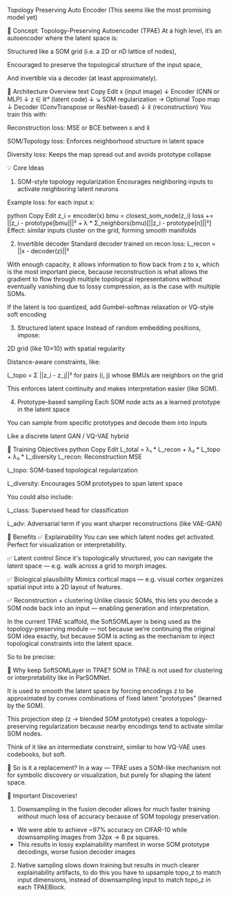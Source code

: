 Topology Preserving Auto Encoder (This seems like the most promising model yet)

🧠 Concept: Topology-Preserving Autoencoder (TPAE)
At a high level, it’s an autoencoder where the latent space is:

Structured like a SOM grid (i.e. a 2D or nD lattice of nodes),

Encouraged to preserve the topological structure of the input space,

And invertible via a decoder (at least approximately).

🧬 Architecture Overview
text
Copy
Edit
x (input image)
 ↓
Encoder (CNN or MLP)
 ↓
z ∈ ℝᵈ (latent code)
 ↓              ↘
SOM regularization   → Optional Topo map
 ↓
Decoder (ConvTranspose or ResNet-based)
 ↓
x̂ (reconstruction)
You train this with:

Reconstruction loss: MSE or BCE between x and x̂

SOM/Topology loss: Enforces neighborhood structure in latent space

Diversity loss: Keeps the map spread out and avoids prototype collapse

💡 Core Ideas
1. SOM-style topology regularization
Encourages neighboring inputs to activate neighboring latent neurons

Example loss: for each input x:

python
Copy
Edit
z_i = encoder(x)
bmu = closest_som_node(z_i)
loss += ||z_i - prototype[bmu]||² + λ * Σ_neighbors(bmu)[||z_i - prototype[n]||²]
Effect: similar inputs cluster on the grid, forming smooth manifolds

2. Invertible decoder
Standard decoder trained on recon loss: L_recon = ||x - decoder(z)||²

With enough capacity, it allows information to flow back from z to x, which is the most important piece, because reconstruction is what allows the gradient to flow through multiple topological representations without eventually vanishing due to lossy compression, as is the case with multiple SOMs.

If the latent is too quantized, add Gumbel-softmax relaxation or VQ-style soft encoding

3. Structured latent space
Instead of random embedding positions, impose:

2D grid (like 10×10) with spatial regularity

Distance-aware constraints, like:

L_topo = Σ ||z_i - z_j||² for pairs (i, j) whose BMUs are neighbors on the grid

This enforces latent continuity and makes interpretation easier (like SOM).

4. Prototype-based sampling
Each SOM node acts as a learned prototype in the latent space

You can sample from specific prototypes and decode them into inputs

Like a discrete latent GAN / VQ-VAE hybrid

🧪 Training Objectives
python
Copy
Edit
L_total = λ₁ * L_recon + λ₂ * L_topo + λ₃ * L_diversity
L_recon: Reconstruction MSE

L_topo: SOM-based topological regularization

L_diversity: Encourages SOM prototypes to span latent space

You could also include:

L_class: Supervised head for classification

L_adv: Adversarial term if you want sharper reconstructions (like VAE-GAN)

🔬 Benefits
✅ Explainability
You can see which latent nodes get activated. Perfect for visualization or interpretability.

✅ Latent control
Since it's topologically structured, you can navigate the latent space — e.g. walk across a grid to morph images.

✅ Biological plausibility
Mimics cortical maps — e.g. visual cortex organizes spatial input into a 2D layout of features.

✅ Reconstruction + clustering
Unlike classic SOMs, this lets you decode a SOM node back into an input — enabling generation and interpretation.

In the current TPAE scaffold, the SoftSOMLayer is being used as the topology-preserving module — not because we’re continuing the original SOM idea exactly, but because SOM is acting as the mechanism to inject topological constraints into the latent space.

So to be precise:

🔁 Why keep SoftSOMLayer in TPAE?
SOM in TPAE is not used for clustering or interpretability like in ParSOMNet.

It is used to smooth the latent space by forcing encodings z to be approximated by convex combinations of fixed latent "prototypes" (learned by the SOM).

This projection step (z → blended SOM prototype) creates a topology-preserving regularization because nearby encodings tend to activate similar SOM nodes.

Think of it like an intermediate constraint, similar to how VQ-VAE uses codebooks, but soft.

🤔 So is it a replacement?
In a way — TPAE uses a SOM-like mechanism not for symbolic discovery or visualization, but purely for shaping the latent space.

🧠 Important Discoveries!

1. Downsampling in the fusion decoder allows for much faster training without much loss of accuracy because of SOM topology preservation.
- We were able to achieve ~97% accuracy on CIFAR-10 while downsampling images from 32px -> 8 px squares.
- This results in lossy explainability manifest in worse SOM prototype decodings, worse fusion decoder images
2. Native sampling slows down training but results in much clearer explainability artifacts, to do this you have to upsample topo_z to match input dimensions, instead of downsampling input to match topo_z in each TPAEBlock.